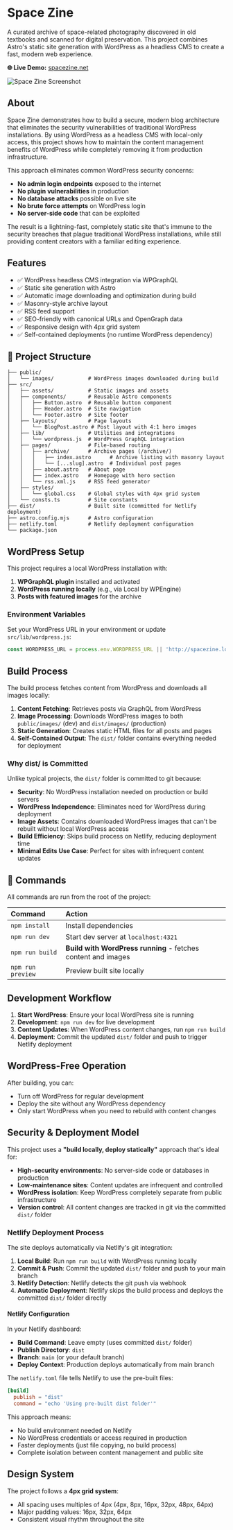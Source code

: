# Space Zine

A curated archive of space-related photography discovered in old textbooks and scanned for digital preservation. This project combines Astro's static site generation with WordPress as a headless CMS to create a fast, modern web experience.

**🌐 Live Demo:** [spacezine.net](https://spacezine.net)

![Space Zine Screenshot](src/assets/screenshot.png)

## About

Space Zine demonstrates how to build a secure, modern blog architecture that eliminates the security vulnerabilities of traditional WordPress installations. By using WordPress as a headless CMS with local-only access, this project shows how to maintain the content management benefits of WordPress while completely removing it from production infrastructure.

This approach eliminates common WordPress security concerns:
- **No admin login endpoints** exposed to the internet
- **No plugin vulnerabilities** in production
- **No database attacks** possible on live site
- **No brute force attempts** on WordPress login
- **No server-side code** that can be exploited

The result is a lightning-fast, completely static site that's immune to the security breaches that plague traditional WordPress installations, while still providing content creators with a familiar editing experience.

## Features

- ✅ WordPress headless CMS integration via WPGraphQL
- ✅ Static site generation with Astro
- ✅ Automatic image downloading and optimization during build
- ✅ Masonry-style archive layout
- ✅ RSS feed support
- ✅ SEO-friendly with canonical URLs and OpenGraph data
- ✅ Responsive design with 4px grid system
- ✅ Self-contained deployments (no runtime WordPress dependency)

## 🚀 Project Structure

```text
├── public/
│   └── images/           # WordPress images downloaded during build
├── src/
│   ├── assets/           # Static images and assets
│   ├── components/       # Reusable Astro components
│   │   ├── Button.astro  # Reusable button component
│   │   ├── Header.astro  # Site navigation
│   │   └── Footer.astro  # Site footer
│   ├── layouts/          # Page layouts
│   │   └── BlogPost.astro # Post layout with 4:1 hero images
│   ├── lib/              # Utilities and integrations
│   │   └── wordpress.js  # WordPress GraphQL integration
│   ├── pages/            # File-based routing
│   │   ├── archive/      # Archive pages (/archive/)
│   │   │   ├── index.astro      # Archive listing with masonry layout
│   │   │   └── [...slug].astro  # Individual post pages
│   │   ├── about.astro   # About page
│   │   ├── index.astro   # Homepage with hero section
│   │   └── rss.xml.js    # RSS feed generator
│   ├── styles/           
│   │   └── global.css    # Global styles with 4px grid system
│   └── consts.ts         # Site constants
├── dist/                 # Built site (committed for Netlify deployment)
├── astro.config.mjs      # Astro configuration
├── netlify.toml          # Netlify deployment configuration
└── package.json
```

## WordPress Setup

This project requires a local WordPress installation with:

1. **WPGraphQL plugin** installed and activated
2. **WordPress running locally** (e.g., via Local by WPEngine)
3. **Posts with featured images** for the archive

### Environment Variables

Set your WordPress URL in your environment or update `src/lib/wordpress.js`:

```javascript
const WORDPRESS_URL = process.env.WORDPRESS_URL || 'http://spacezine.local';
```

## Build Process

The build process fetches content from WordPress and downloads all images locally:

1. **Content Fetching**: Retrieves posts via GraphQL from WordPress
2. **Image Processing**: Downloads WordPress images to both `public/images/` (dev) and `dist/images/` (production)
3. **Static Generation**: Creates static HTML files for all posts and pages
4. **Self-Contained Output**: The `dist/` folder contains everything needed for deployment

### Why dist/ is Committed

Unlike typical projects, the `dist/` folder is committed to git because:

- **Security**: No WordPress installation needed on production or build servers
- **WordPress Independence**: Eliminates need for WordPress during deployment
- **Image Assets**: Contains downloaded WordPress images that can't be rebuilt without local WordPress access
- **Build Efficiency**: Skips build process on Netlify, reducing deployment time
- **Minimal Edits Use Case**: Perfect for sites with infrequent content updates

## 🧞 Commands

All commands are run from the root of the project:

| Command | Action |
|:--------|:-------|
| `npm install` | Install dependencies |
| `npm run dev` | Start dev server at `localhost:4321` |
| `npm run build` | **Build with WordPress running** - fetches content and images |
| `npm run preview` | Preview built site locally |

## Development Workflow

1. **Start WordPress**: Ensure your local WordPress site is running
2. **Development**: `npm run dev` for live development
3. **Content Updates**: When WordPress content changes, run `npm run build`
4. **Deployment**: Commit the updated `dist/` folder and push to trigger Netlify deployment

## WordPress-Free Operation

After building, you can:
- Turn off WordPress for regular development
- Deploy the site without any WordPress dependency
- Only start WordPress when you need to rebuild with content changes

## Security & Deployment Model

This project uses a **"build locally, deploy statically"** approach that's ideal for:

- **High-security environments**: No server-side code or databases in production
- **Low-maintenance sites**: Content updates are infrequent and controlled
- **WordPress isolation**: Keep WordPress completely separate from public infrastructure
- **Version control**: All content changes are tracked in git via the committed `dist/` folder

### Netlify Deployment Process

The site deploys automatically via Netlify's git integration:

1. **Local Build**: Run `npm run build` with WordPress running locally
2. **Commit & Push**: Commit the updated `dist/` folder and push to your main branch
3. **Netlify Detection**: Netlify detects the git push via webhook
4. **Automatic Deployment**: Netlify skips the build process and deploys the committed `dist/` folder directly

#### Netlify Configuration

In your Netlify dashboard:

- **Build Command**: Leave empty (uses committed `dist/` folder)
- **Publish Directory**: `dist`
- **Branch**: `main` (or your default branch)
- **Deploy Context**: Production deploys automatically from main branch

The `netlify.toml` file tells Netlify to use the pre-built files:

```toml
[build]
  publish = "dist"
  command = "echo 'Using pre-built dist folder'"
```

This approach means:
- No build environment needed on Netlify
- No WordPress credentials or access required in production
- Faster deployments (just file copying, no build process)
- Complete isolation between content management and public site

## Design System

The project follows a **4px grid system**:
- All spacing uses multiples of 4px (4px, 8px, 16px, 32px, 48px, 64px)
- Major padding values: 16px, 32px, 64px
- Consistent visual rhythm throughout the site

